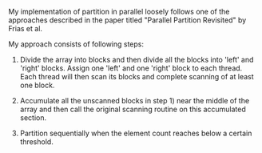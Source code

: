 My implementation of partition in parallel loosely follows one of the approaches
described in the paper titled "Parallel Partition Revisited" by Frias et al.

My approach consists of following steps:

1) Divide the array into blocks and then divide all the blocks into
   'left' and 'right' blocks. Assign one 'left' and one 'right' block to each
   thread. Each thread will then scan its blocks and complete scanning of
   at least one block.

2) Accumulate all the unscanned blocks in step 1) near the middle of the array
   and then call the original scanning routine on this accumulated section.

3) Partition sequentially when the element count reaches below a certain threshold.

